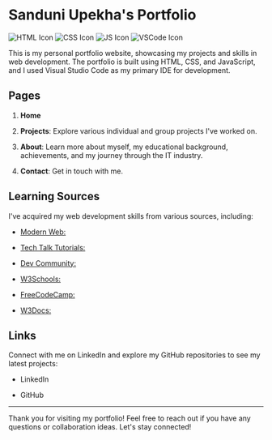 # Sanduni Upekha's Portfolio

![HTML Icon](https://example.com/html_icon.png) ![CSS Icon](https://example.com/css_icon.png) ![JS Icon](https://example.com/js_icon.png) ![VSCode Icon](https://example.com/vscode_icon.png)

This is my personal portfolio website, showcasing my projects and skills in web development. The portfolio is built using HTML, CSS, and JavaScript, and I used Visual Studio Code as my primary IDE for development.

## Pages

1. **Home**

2. **Projects**: Explore various individual and group projects I've worked on.

3. **About**: Learn more about myself, my educational background, achievements, and my journey through the IT industry.

4. **Contact**: Get in touch with me.

## Learning Sources

I've acquired my web development skills from various sources, including:

- [Modern Web:](https://www.youtube.com/c/modernweb)

- [Tech Talk Tutorials:](https://www.youtube.com/channel/UCdL1iGRSOMrT8MwtBrs312A)

- [Dev Community:](https://dev.to/)

- [W3Schools:](https://www.w3schools.com/)

- [FreeCodeCamp:](https://www.freecodecamp.org/)

- [W3Docs:](https://www.w3docs.com/)

## Links

Connect with me on LinkedIn and explore my GitHub repositories to see my latest projects:

- LinkedIn

- GitHub

---

Thank you for visiting my portfolio! Feel free to reach out if you have any questions or collaboration ideas. Let's stay connected!
